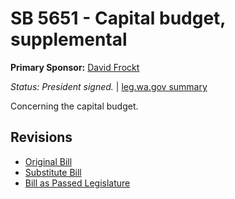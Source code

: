 # SB 5651 - Capital budget, supplemental
**Primary Sponsor:** [David Frockt](/person/leg/david.frockt.md)

*Status: President signed.* | [leg.wa.gov summary](https://app.leg.wa.gov/billsummary?BillNumber=5651&Year=2021)

Concerning the capital budget.

## Revisions
* [Original Bill](1/)
* [Substitute Bill](S/)
* [Bill as Passed Legislature](S.PL/)
